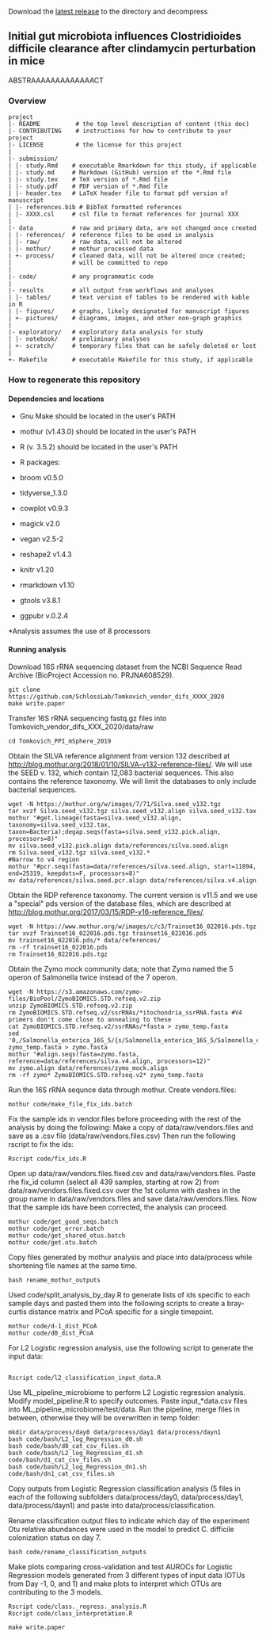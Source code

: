 Download the [latest release](https://github.com/SchlossLab/new_project/releases/latest) to the directory and decompress


## Initial gut microbiota influences Clostridioides difficile clearance after clindamycin perturbation in mice

ABSTRAAAAAAAAAAAAACT




### Overview

	project
	|- README          # the top level description of content (this doc)
	|- CONTRIBUTING    # instructions for how to contribute to your project
	|- LICENSE         # the license for this project
	|
	|- submission/
	| |- study.Rmd    # executable Rmarkdown for this study, if applicable
	| |- study.md     # Markdown (GitHub) version of the *.Rmd file
	| |- study.tex    # TeX version of *.Rmd file
	| |- study.pdf    # PDF version of *.Rmd file
	| |- header.tex   # LaTeX header file to format pdf version of manuscript
	| |- references.bib # BibTeX formatted references
	| |- XXXX.csl     # csl file to format references for journal XXX
	|
	|- data           # raw and primary data, are not changed once created
	| |- references/  # reference files to be used in analysis
	| |- raw/         # raw data, will not be altered
	| |- mothur/      # mothur processed data
	| +- process/     # cleaned data, will not be altered once created;
	|                 # will be committed to repo
	|
	|- code/          # any programmatic code
	|
	|- results        # all output from workflows and analyses
	| |- tables/      # text version of tables to be rendered with kable in R
	| |- figures/     # graphs, likely designated for manuscript figures
	| +- pictures/    # diagrams, images, and other non-graph graphics
	|
	|- exploratory/   # exploratory data analysis for study
	| |- notebook/    # preliminary analyses
	| +- scratch/     # temporary files that can be safely deleted or lost
	|
	+- Makefile       # executable Makefile for this study, if applicable


### How to regenerate this repository

#### Dependencies and locations
* Gnu Make should be located in the user's PATH
* mothur (v1.43.0) should be located in the user's PATH
* R (v. 3.5.2) should be located in the user's PATH
* R packages:

 * broom v0.5.0
 * tidyverse_1.3.0
 * cowplot v0.9.3
 * magick v2.0
 * vegan v2.5-2
 * reshape2 v1.4.3
 * knitr v1.20
 * rmarkdown v1.10
 * gtools v3.8.1
 * ggpubr v.0.2.4

*Analysis assumes the use of 8 processors  


#### Running analysis
Download 16S rRNA sequencing dataset from the NCBI Sequence Read Archive (BioProject Accession no. PRJNA608529).
```
git clone https://github.com/SchlossLab/Tomkovich_vendor_difs_XXXX_2020
make write.paper
```
Transfer 16S rRNA sequencing fastq.gz files into Tomkovich_vendor_difs_XXX_2020/data/raw
```
cd Tomkovich_PPI_mSphere_2019
```
Obtain the SILVA reference alignment from version 132 described at http://blog.mothur.org/2018/01/10/SILVA-v132-reference-files/. We will use the SEED v. 132, which contain 12,083 bacterial sequences. This also contains the reference taxonomy. We will limit the databases to only include bacterial sequences.
```
wget -N https://mothur.org/w/images/7/71/Silva.seed_v132.tgz
tar xvzf Silva.seed_v132.tgz silva.seed_v132.align silva.seed_v132.tax
mothur "#get.lineage(fasta=silva.seed_v132.align, taxonomy=silva.seed_v132.tax, taxon=Bacteria);degap.seqs(fasta=silva.seed_v132.pick.align, processors=8)"
mv silva.seed_v132.pick.align data/references/silva.seed.align
rm Silva.seed_v132.tgz silva.seed_v132.*
#Narrow to v4 region
mothur "#pcr.seqs(fasta=data/references/silva.seed.align, start=11894, end=25319, keepdots=F, processors=8)"
mv data/references/silva.seed.pcr.align data/references/silva.v4.align
```
Obtain the RDP reference taxonomy. The current version is v11.5 and we use a "special" pds version of the database files, which are described at http://blog.mothur.org/2017/03/15/RDP-v16-reference_files/.
```
wget -N https://www.mothur.org/w/images/c/c3/Trainset16_022016.pds.tgz
tar xvzf Trainset16_022016.pds.tgz trainset16_022016.pds
mv trainset16_022016.pds/* data/references/
rm -rf trainset16_022016.pds
rm Trainset16_022016.pds.tgz
```
Obtain the Zymo mock community data; note that Zymo named the 5 operon of Salmonella twice instead of the 7 operon.
```
wget -N https://s3.amazonaws.com/zymo-files/BioPool/ZymoBIOMICS.STD.refseq.v2.zip
unzip ZymoBIOMICS.STD.refseq.v2.zip
rm ZymoBIOMICS.STD.refseq.v2/ssrRNAs/*itochondria_ssrRNA.fasta #V4 primers don't come close to annealing to these
cat ZymoBIOMICS.STD.refseq.v2/ssrRNAs/*fasta > zymo_temp.fasta
sed '0,/Salmonella_enterica_16S_5/{s/Salmonella_enterica_16S_5/Salmonella_enterica_16S_7/}' zymo_temp.fasta > zymo.fasta
mothur "#align.seqs(fasta=zymo.fasta, reference=data/references/silva.v4.align, processors=12)"
mv zymo.align data/references/zymo_mock.align
rm -rf zymo* ZymoBIOMICS.STD.refseq.v2* zymo_temp.fasta
```
Run the 16S rRNA sequnce data through mothur.
Create vendors.files:
```
mothur code/make_file_fix_ids.batch
```
Fix the sample ids in vendor.files before proceeding with the rest of the analysis by doing the following:
Make a copy of data/raw/vendors.files and save as a .csv file (data/raw/vendors.files.csv)
Then run the following rscript to fix the ids:
```
Rscript code/fix_ids.R
```
Open up data/raw/vendors.files.fixed.csv and data/raw/vendors.files. Paste rhe fix_id column (select all 439 samples, starting at row 2) from data/raw/vendors.files.fixed.csv over the 1st column with dashes in the group name in data/raw/vendors.files and save data/raw/vendors.files. Now that the sample ids have been corrected, the analysis can proceed.
```
mothur code/get_good_seqs.batch
mothur code/get_error.batch
mothur code/get_shared_otus.batch
mothur code/get.otu.batch
```
Copy files generated by mothur analysis and place into data/process while shortening file names at the same time.
```
bash rename_mothur_outputs
```

Used code/split_analysis_by_day.R to generate lists of ids specific to each sample days and pasted them into the following scripts to create a bray-curtis distance matrix and PCoA specific for a single timepoint.
```
mothur code/d-1_dist_PCoA
mothur code/d0_dist_PCoA
```

For L2 Logistic regression analysis, use the following script to generate the input data:
```

Rscript code/l2_classification_input_data.R
```
Use ML_pipeline_microbiome to perform L2 Logistic regression analysis. Modify model_pipeline.R to specify outcomes. Paste input_*data.csv files into ML_pipeline_microbiome/test/data. Run the pipeline, merge files in between, otherwise they will be overwritten in temp folder:
```
mkdir data/process/day0 data/process/day1 data/process/dayn1
bash code/bash/L2_log_Regression_d0.sh
bash code/bash/d0_cat_csv_files.sh
bash code/bash/L2_log_Regression_d1.sh
code/bash/d1_cat_csv_files.sh
bash code/bash/L2_log_Regression_dn1.sh
code/bash/dn1_cat_csv_files.sh
```
Copy outputs from Logistic Regression classification analysis (5 files in each of the following subfolders data/process/day0, data/process/day1, data/process/dayn1) and paste into data/process/classification.

Rename classification output files to indicate which day of the experiment Otu relative abundances were used in the model to predict C. difficile colonization status on day 7.
```
bash code/rename_classification_outputs
```
Make plots comparing cross-validation and test AUROCs for Logistic Regression models generated from 3 different types of input data (OTUs from Day -1, 0, and 1) and make plots to interpret which OTUs are contributing to the 3 models.
```
Rscript code/class._regress._analysis.R
Rscript code/class_interpretation.R
```

```
make write.paper
```
